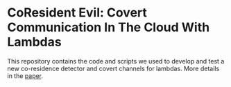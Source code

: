 # CoResident Evil: Covert Communication In The Cloud With Lambdas

This repository contains the code and scripts we used to 
develop and test a new co-residence detector and covert channels
for lambdas.
More details in the [paper](./paper/paper.pdf).


